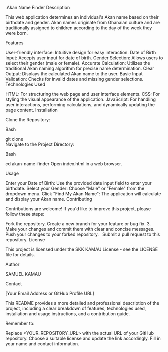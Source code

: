 .Akan Name Finder
Description

This web application determines an individual's Akan name based on their birthdate and gender. Akan names originate from Ghanaian culture and are traditionally assigned to children according to the day of the week they were born.

Features

User-friendly interface: Intuitive design for easy interaction.
Date of Birth Input: Accepts user input for date of birth.
Gender Selection: Allows users to select their gender (male or female).
Accurate Calculation: Utilizes the traditional Akan naming algorithm for precise name determination.
Clear Output: Displays the calculated Akan name to the user.
Basic Input Validation: Checks for invalid dates and missing gender selections.
Technologies Used

HTML: For structuring the web page and user interface elements.
CSS: For styling the visual appearance of the application.
JavaScript: For handling user interactions, performing calculations, and dynamically updating the page content.
Installation

Clone the Repository:

Bash

git clone  
Navigate to the Project Directory:

Bash

cd akan-name-finder
Open index.html in a web browser.

Usage

Enter your Date of Birth: Use the provided date input field to enter your birthdate.
Select your Gender: Choose "Male" or "Female" from the dropdown menu.
Click "Find My Akan Name": The application will calculate and display your Akan name.
Contributing

Contributions are welcome! If you'd like to improve this project, please follow these steps:

Fork the repository.
Create a new branch for your feature or bug fix. 3. Make your changes and commit them with clear and concise messages.   
Push your changes to your forked repository.   
Submit a pull request to this repository.
License

This project is licensed under the SKK KAMAU License - see the LICENSE file for details.   

Author

SAMUEL KAMAU

Contact

[Your Email Address or GitHub Profile URL]

This README provides a more detailed and professional description of the project, including a clear breakdown of features, technologies used, installation and usage instructions, and a contribution guide.

Remember to:

Replace <YOUR_REPOSITORY_URL> with the actual URL of your GitHub repository.
Choose a suitable license and update the link accordingly.
Fill in your name and contact information.
